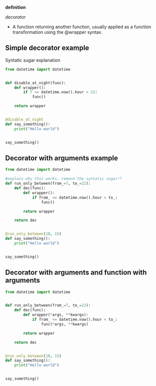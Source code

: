 **definition**

_decorator_ 
- A function returning another function, usually applied as a function transformation using the @wrapper syntax. 

## Simple decorator example
Syntatic sugar explanation
```python
from datetime import datetime


def disable_at_night(func):
    def wrapper():
        if 7 <= datetime.now().hour < 22:
            func()

    return wrapper


@disable_at_night
def say_something():
    print("Hello world")


say_something()
```


## Decorator with arguments example

```python
from datetime import datetime

#explain why this works, remove the syntatic sugar!?
def run_only_between(from_=7, to_=22):
    def dec(func):
        def wrapper():
            if from_ <= datetime.now().hour < to_:
                func()

        return wrapper

    return dec


@run_only_between(10, 15)
def say_something():
    print("Hello world")


say_something()
```

## Decorator with arguments and function with arguments
```python
from datetime import datetime


def run_only_between(from_=7, to_=22):
    def dec(func):
        def wrapper(*args, **kwargs):
            if from_ <= datetime.now().hour < to_:
                func(*args, **kwargs)

        return wrapper

    return dec


@run_only_between(10, 15)
def say_something():
    print("Hello world")


say_something()

```
